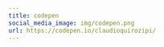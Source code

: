 ```yaml
---
title: codepen
social_media_image: img/codepen.png
url: https://codepen.io/claudioquirozipi/
---
```


